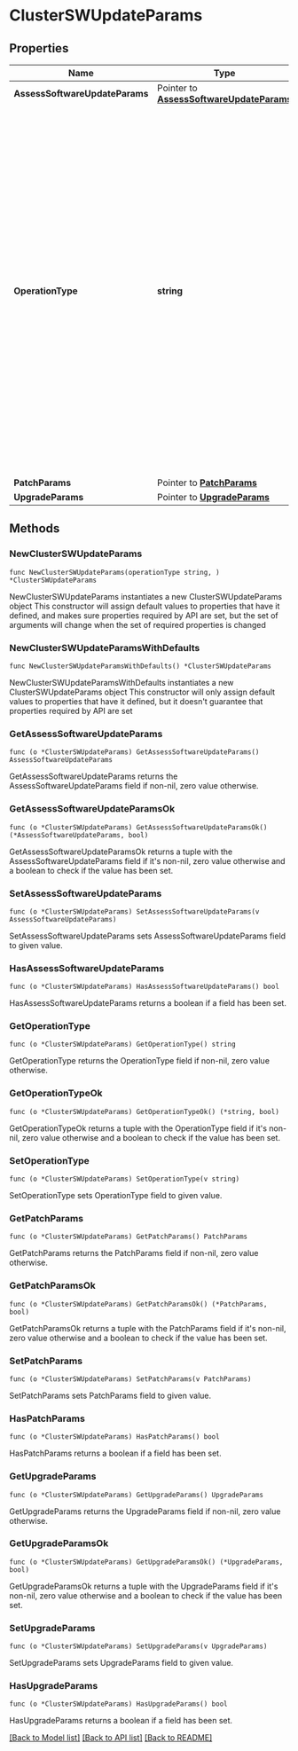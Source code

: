 # ClusterSWUpdateParams

## Properties

Name | Type | Description | Notes
------------ | ------------- | ------------- | -------------
**AssessSoftwareUpdateParams** | Pointer to [**AssessSoftwareUpdateParams**](AssessSoftwareUpdateParams.md) |  | [optional] 
**OperationType** | **string** | The operation type. * &#x60;DownloadUpgradePackage&#x60; - Operation to download upgrade package. * &#x60;DownloadPatchPackage&#x60; - Operation to download patch package. * &#x60;DownloadUpgradeAndPatchPackages&#x60; - Operation to download upgrade    and patch packages. * &#x60;DownloadAndUpgrade&#x60; - Operation to download package and    and then upgrade the cluster. * &#x60;DownloadAndApplyPatch&#x60; - Operation to download package and    and then apply the patch. * &#x60;DownloadAndUpgradeWithPatch&#x60; - Operation to download upgrade   and patch packages, and then, upgrade the cluster and immediately   patch it * &#x60;Upgrade&#x60; - Operation to upgrade the software on the cluster. * &#x60;ApplyPatch&#x60; - Operation to apply the patch. * &#x60;RevertPatch&#x60; - Operation to revert the patch. * &#x60;UpgradeAndPatch&#x60; - Operation to upgrade the software on the   cluster and apply a patch. * &#x60;AssessSoftwareUpdate&#x60; - Operation to perform checks to assess   the state of cluster pre/post software update (upgrade/patch). * &#x60;AbortApplyPatch&#x60; - Operation to abort the patch. * &#x60;AbortUpgrade&#x60; - Operation to abort the upgrade.  | 
**PatchParams** | Pointer to [**PatchParams**](PatchParams.md) |  | [optional] 
**UpgradeParams** | Pointer to [**UpgradeParams**](UpgradeParams.md) |  | [optional] 

## Methods

### NewClusterSWUpdateParams

`func NewClusterSWUpdateParams(operationType string, ) *ClusterSWUpdateParams`

NewClusterSWUpdateParams instantiates a new ClusterSWUpdateParams object
This constructor will assign default values to properties that have it defined,
and makes sure properties required by API are set, but the set of arguments
will change when the set of required properties is changed

### NewClusterSWUpdateParamsWithDefaults

`func NewClusterSWUpdateParamsWithDefaults() *ClusterSWUpdateParams`

NewClusterSWUpdateParamsWithDefaults instantiates a new ClusterSWUpdateParams object
This constructor will only assign default values to properties that have it defined,
but it doesn't guarantee that properties required by API are set

### GetAssessSoftwareUpdateParams

`func (o *ClusterSWUpdateParams) GetAssessSoftwareUpdateParams() AssessSoftwareUpdateParams`

GetAssessSoftwareUpdateParams returns the AssessSoftwareUpdateParams field if non-nil, zero value otherwise.

### GetAssessSoftwareUpdateParamsOk

`func (o *ClusterSWUpdateParams) GetAssessSoftwareUpdateParamsOk() (*AssessSoftwareUpdateParams, bool)`

GetAssessSoftwareUpdateParamsOk returns a tuple with the AssessSoftwareUpdateParams field if it's non-nil, zero value otherwise
and a boolean to check if the value has been set.

### SetAssessSoftwareUpdateParams

`func (o *ClusterSWUpdateParams) SetAssessSoftwareUpdateParams(v AssessSoftwareUpdateParams)`

SetAssessSoftwareUpdateParams sets AssessSoftwareUpdateParams field to given value.

### HasAssessSoftwareUpdateParams

`func (o *ClusterSWUpdateParams) HasAssessSoftwareUpdateParams() bool`

HasAssessSoftwareUpdateParams returns a boolean if a field has been set.

### GetOperationType

`func (o *ClusterSWUpdateParams) GetOperationType() string`

GetOperationType returns the OperationType field if non-nil, zero value otherwise.

### GetOperationTypeOk

`func (o *ClusterSWUpdateParams) GetOperationTypeOk() (*string, bool)`

GetOperationTypeOk returns a tuple with the OperationType field if it's non-nil, zero value otherwise
and a boolean to check if the value has been set.

### SetOperationType

`func (o *ClusterSWUpdateParams) SetOperationType(v string)`

SetOperationType sets OperationType field to given value.


### GetPatchParams

`func (o *ClusterSWUpdateParams) GetPatchParams() PatchParams`

GetPatchParams returns the PatchParams field if non-nil, zero value otherwise.

### GetPatchParamsOk

`func (o *ClusterSWUpdateParams) GetPatchParamsOk() (*PatchParams, bool)`

GetPatchParamsOk returns a tuple with the PatchParams field if it's non-nil, zero value otherwise
and a boolean to check if the value has been set.

### SetPatchParams

`func (o *ClusterSWUpdateParams) SetPatchParams(v PatchParams)`

SetPatchParams sets PatchParams field to given value.

### HasPatchParams

`func (o *ClusterSWUpdateParams) HasPatchParams() bool`

HasPatchParams returns a boolean if a field has been set.

### GetUpgradeParams

`func (o *ClusterSWUpdateParams) GetUpgradeParams() UpgradeParams`

GetUpgradeParams returns the UpgradeParams field if non-nil, zero value otherwise.

### GetUpgradeParamsOk

`func (o *ClusterSWUpdateParams) GetUpgradeParamsOk() (*UpgradeParams, bool)`

GetUpgradeParamsOk returns a tuple with the UpgradeParams field if it's non-nil, zero value otherwise
and a boolean to check if the value has been set.

### SetUpgradeParams

`func (o *ClusterSWUpdateParams) SetUpgradeParams(v UpgradeParams)`

SetUpgradeParams sets UpgradeParams field to given value.

### HasUpgradeParams

`func (o *ClusterSWUpdateParams) HasUpgradeParams() bool`

HasUpgradeParams returns a boolean if a field has been set.


[[Back to Model list]](../README.md#documentation-for-models) [[Back to API list]](../README.md#documentation-for-api-endpoints) [[Back to README]](../README.md)


